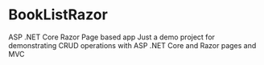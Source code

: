 # BookListRazor
ASP .NET Core Razor Page based app
Just a demo project for demonstrating CRUD operations with ASP .NET Core and Razor pages and MVC
